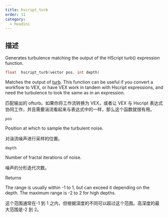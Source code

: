 ```yaml
---
title: hscript_turb
order: 11
category:
  - houdini
---
```

    
## 描述

Generates turbulence matching the output of the HScript turb() expression
function.

```c
float  hscript_turb(vector pos, int depth)
```

Matches the output of [turb](../../expressions/turb.html "Generates spatially
coherent 3D noise."). This function can be useful if you convert a workflow to
VEX, or have VEX work in tandem with Hscript expressions, and need the
turbulence to look the same as in an expression.

匹配输出的 ofturb。如果你将工作流转换为 VEX，或者让 VEX 与 Hscript 表达式协同工作，并且需要湍流看起来与表达式中的一样，那么这个函数就很有用。

`pos`

Position at which to sample the turbulent noise.

对湍流噪声进行采样的位置。

`depth`

Number of fractal iterations of noise.

噪声的分形迭代次数。

Returns

The range is usually within -1 to 1, but can exceed it depending on the depth.
The maximum range is -2 to 2 for high depths.

这个范围通常在-1 到 1 之内，但根据深度的不同可以超过这个范围。高深度的最大范围是-2 到 2。
